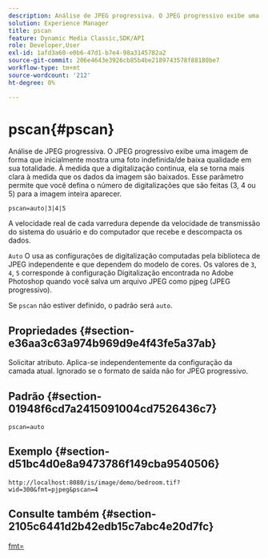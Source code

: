 ```yaml
---
description: Análise de JPEG progressiva. O JPEG progressivo exibe uma imagem de forma que inicialmente mostra uma foto indefinida/de baixa qualidade em sua totalidade. À medida que a digitalização continua, ela se torna mais clara à medida que os dados da imagem são baixados. Esse parâmetro permite que você defina o número de digitalizações que são feitas (3, 4 ou 5) para a imagem inteira aparecer.
solution: Experience Manager
title: pscan
feature: Dynamic Media Classic,SDK/API
role: Developer,User
exl-id: 1afd3a60-e0b6-47d1-b7e4-98a3145782a2
source-git-commit: 206e4643e3926cb85b4be2189743578f88180be7
workflow-type: tm+mt
source-wordcount: '212'
ht-degree: 0%

---
```


# pscan{#pscan}

Análise de JPEG progressiva. O JPEG progressivo exibe uma imagem de forma que inicialmente mostra uma foto indefinida/de baixa qualidade em sua totalidade. À medida que a digitalização continua, ela se torna mais clara à medida que os dados da imagem são baixados. Esse parâmetro permite que você defina o número de digitalizações que são feitas (3, 4 ou 5) para a imagem inteira aparecer.

`pscan=auto|3|4|5`

A velocidade real de cada varredura depende da velocidade de transmissão do sistema do usuário e do computador que recebe e descompacta os dados.

`Auto` O usa as configurações de digitalização computadas pela biblioteca de JPEG independente e que dependem do modelo de cores. Os valores de `3`, `4`, `5` corresponde à configuração Digitalização encontrada no Adobe Photoshop quando você salva um arquivo JPEG como pjpeg (JPEG progressivo).

Se `pscan` não estiver definido, o padrão será `auto`.

## Propriedades {#section-e36aa3c63a974b969d9e4f43fe5a37ab}

Solicitar atributo. Aplica-se independentemente da configuração da camada atual. Ignorado se o formato de saída não for JPEG progressivo.

## Padrão {#section-01948f6cd7a2415091004cd7526436c7}

`pscan=auto`

## Exemplo {#section-d51bc4d0e8a9473786f149cba9540506}

`http://localhost:8080/is/image/demo/bedroom.tif?wid=300&fmt=pjpeg&pscan=4`

## Consulte também {#section-2105c6441d2b42edb15c7abc4e20d7fc}

[fmt=](../../../../../is-api/http-ref/image-serving-api-ref/c-http-protocol-reference/c-command-reference/r-is-http-fmt.md#reference-cdf10043423b45ba9fe15157fb3ae37a)
